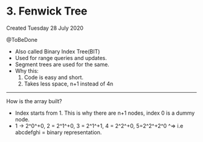 # 3. Fenwick Tree
Created Tuesday 28 July 2020

@ToBeDone

* Also called Binary Index Tree(BIT)
* Used for range queries and updates.
* Segment trees are used for the same.
* Why this:
	1. Code is easy and short.
	2. Takes less space, n+1 instead of 4n


*****

How is the array built?

* Index starts from 1. This is why there are n+1 nodes, index 0 is a dummy node.
* 1 → 2^0^+0, 2 = 2^1^+0, 3 = 2^1^+1, 4 = 2^2^+0, 5=2^2^+2^0 ^⇒ i.e abcdefghi = binary representation.



